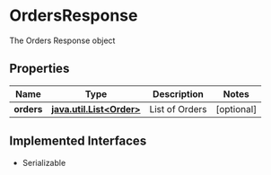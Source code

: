 

# OrdersResponse

The Orders Response object

## Properties

Name | Type | Description | Notes
------------ | ------------- | ------------- | -------------
**orders** | [**java.util.List&lt;Order&gt;**](Order.md) | List of Orders |  [optional]


## Implemented Interfaces

* Serializable


